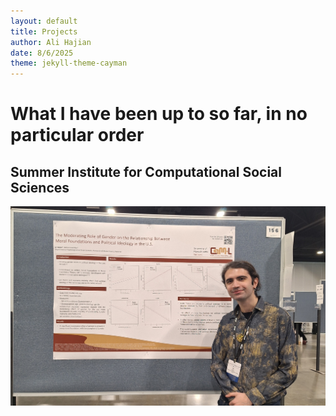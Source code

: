 ```yaml
---
layout: default
title: Projects
author: Ali Hajian
date: 8/6/2025
theme: jekyll-theme-cayman
---
```


# What I have been up to so far, in no particular order

## Summer Institute for Computational Social Sciences

![SICSS](assets\images\SPSP2025resized.jpg)
